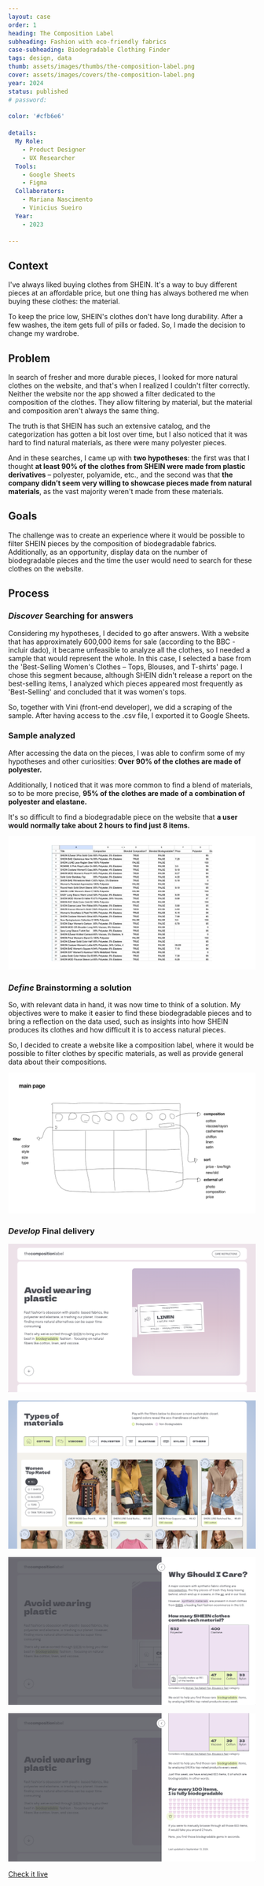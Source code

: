 ```yaml
---
layout: case
order: 1
heading: The Composition Label
subheading: Fashion with eco-friendly fabrics
case-subheading: Biodegradable Clothing Finder
tags: design, data
thumb: assets/images/thumbs/the-composition-label.png
cover: assets/images/covers/the-composition-label.png
year: 2024
status: published
# password: 

color: '#cfb6e6'

details:
  My Role:
    - Product Designer
    - UX Researcher
  Tools:
    - Google Sheets
    - Figma
  Collaborators:
    - Mariana Nascimento
    - Vinicius Sueiro
  Year:
    - 2023

---
```


<!-- - Timeline
  - Jan, 2024

- Disciplines
  - Design
  - Data

- Responsibilities
  - Data Analysis
  - Design Thinking
  - Wireframing
  - UI Design

- Team
  - Designer (Mariana)
  - Developer (Vinicius)

- Tools
  - Google Sheets
  - Figma
  - Python
  - Svelte -->


## Context

I've always liked buying clothes from SHEIN. It's a way to buy different pieces at an affordable price, but one thing has always bothered me when buying these clothes: the material.

To keep the price low, SHEIN's clothes don't have long durability. After a few washes, the item gets full of pills or faded. So, I made the decision to change my wardrobe.

## Problem

In search of fresher and more durable pieces, I looked for more natural clothes on the website, and that's when I realized I couldn't filter correctly. Neither the website nor the app showed a filter dedicated to the composition of the clothes. They allow filtering by material, but the material and composition aren't always the same thing.

The truth is that SHEIN has such an extensive catalog, and the categorization has gotten a bit lost over time, but I also noticed that it was hard to find natural materials, as there were many polyester pieces.

And in these searches, I came up with **two hypotheses**: the first was that I thought **at least 90% of the clothes from SHEIN were made from plastic derivatives** – polyester, polyamide, etc., and the second was that **the company didn’t seem very willing to showcase pieces made from natural materials**, as the vast majority weren't made from these materials.

## Goals
The challenge was to create an experience where it would be possible to filter SHEIN pieces by the composition of biodegradable fabrics. Additionally, as an opportunity, display data on the number of biodegradable pieces and the time the user would need to search for these clothes on the website.

<!-- - 
---
- *Desafio* Criar um site onde fosse possível filtrar as peças da SHEIN por composição de tecidos biodegradáveis.
- *Oportunidade* Exibir dados de quantas de peças que são biodegradáveis e quanto tempo o usuário precisaria procurar no site para ter acesso a essas roupas.
-->

<!-- - 1. Discover
  - Identify Problem
  - Data Analysis
1. Define
  - Solution Ideation
  - Low Fidelity
1. Develop
  - Final Design

-->

## Process

### *Discover* Searching for answers

Considering my hypotheses, I decided to go after answers. With a website that has approximately 600,000 items for sale (according to the BBC - incluir dado), it became unfeasible to analyze all the clothes, so I needed a sample that would represent the whole. In this case, I selected a base from the 'Best-Selling Women's Clothes – Tops, Blouses, and T-shirts' page. I chose this segment because, although SHEIN didn't release a report on the best-selling items, I analyzed which pieces appeared most frequently as 'Best-Selling' and concluded that it was women's tops.

So, together with Vini (front-end developer), we did a scraping of the sample. After having access to the .csv file, I exported it to Google Sheets.

### Sample analyzed

After accessing the data on the pieces, I was able to confirm some of my hypotheses and other curiosities: **Over 90% of the clothes are made of polyester.**

Additionally, I noticed that it was more common to find a blend of materials, so to be more precise, **95% of the clothes are made of a combination of polyester and elastane.**

It's so difficult to find a biodegradable piece on the website that **a user would normally take about 2 hours to find just 8 items.**

![Alt here](../assets/images/cases/sheets-composition.png "screenshot of sheets based on the sample analysis")

### *Define* Brainstorming a solution

So, with relevant data in hand, it was now time to think of a solution. My objectives were to make it easier to find these biodegradable pieces and to bring a reflection on the data used, such as insights into how SHEIN produces its clothes and how difficult it is to access natural pieces.

So, I decided to create a website like a composition label, where it would be possible to filter clothes by specific materials, as well as provide general data about their compositions.

![Alt here](../assets/images/cases/composition-wireframe.png "low fidelity wireframe made in Figma of the current website")

### *Develop* Final delivery

![Alt here](../assets/images/cases/the-composition-01.png "animation of tags being cut")

![Alt here](../assets/images/cases/the-composition-02.png "filters where you can see only clothes made from natural fabrics")

![Alt here](../assets/images/cases/the-composition-03.png "analyzed sample data indicating how many pieces there are of each composition")

![Alt here](../assets/images/cases/the-composition-04.png "analyzed sample data indicating how long it takes to find natural pieces on the Shein website")

[Check it live](https://thecompositionlabel.com/)